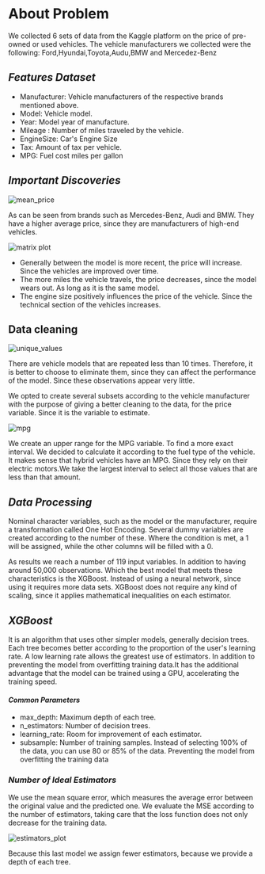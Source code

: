 # About Problem

We collected 6 sets of data from the Kaggle platform on the price of pre-owned or used vehicles. The vehicle manufacturers we collected were the following: Ford,Hyundai,Toyota,Audu,BMW and Mercedez-Benz

## *Features Dataset*

* Manufacturer: Vehicle manufacturers of the respective brands mentioned above.
* Model: Vehicle model.
* Year: Model year of manufacture.
* Mileage : Number of miles traveled by the vehicle.
* EngineSize: Car's Engine Size
* Tax: Amount of tax per vehicle.
* MPG: Fuel cost miles per gallon


## *Important Discoveries*

![mean_price](https://user-images.githubusercontent.com/85312561/187807320-c551598b-4eae-4f27-a781-66e90d4d13ed.png)

As can be seen from brands such as Mercedes-Benz, Audi and BMW. They have a higher average price, since they are manufacturers of high-end vehicles.


![matrix plot](https://user-images.githubusercontent.com/85312561/187807773-39d1df0b-e2a0-408f-b1f2-f186d695380e.png)


* Generally between the model is more recent, the price will increase. Since the vehicles are improved over time.
* The more miles the vehicle travels, the price decreases, since the model wears out. As long as it is the same model.
* The engine size positively influences the price of the vehicle. Since the technical section of the vehicles increases.



## Data cleaning

![unique_values](https://user-images.githubusercontent.com/85312561/187808831-3c54e23e-398b-4c15-8d00-c1b76ad96871.png)

There are vehicle models that are repeated less than 10 times. Therefore, it is better to choose to eliminate them, since they can affect the performance of the model. Since these observations appear very little.


We opted to create several subsets according to the vehicle manufacturer with the purpose of giving a better cleaning to the data, for the price variable. Since it is the variable to estimate.


![mpg](https://user-images.githubusercontent.com/85312561/187809290-6a363bdd-e9c4-41ed-98c0-5d7669950e30.png)


We create an upper range for the MPG variable. To find a more exact interval. We decided to calculate it according to the fuel type of the vehicle.
It makes sense that hybrid vehicles have an MPG. Since they rely on their electric motors.We take the largest interval to select all those values that are less than that amount.

## *Data Processing*


Nominal character variables, such as the model or the manufacturer, require a transformation called One Hot Encoding. Several dummy variables are created according to the number of these. Where the condition is met, a 1 will be assigned, while the other columns will be filled with a 0.


As results we reach a number of 119 input variables. In addition to having around 50,000 observations. Which the best model that meets these characteristics is the XGBoost. Instead of using a neural network, since using it requires more data sets. XGBoost does not require any kind of scaling, since it applies mathematical inequalities on each estimator.


## *XGBoost*

It is an algorithm that uses other simpler models, generally decision trees. Each tree becomes better according to the proportion of the user's learning rate. A low learning rate allows the greatest use of estimators. In addition to preventing the model from overfitting training data.It has the additional advantage that the model can be trained using a GPU, accelerating the training speed.




#### *Common Parameters*
* max_depth: Maximum depth of each tree.
* n_estimators: Number of decision trees.
* learning_rate: Room for improvement of each estimator.
* subsample: Number of training samples. Instead of selecting 100% of the data, you can use 80 or 85% of the data. Preventing the model from overfitting the training data

### *Number of Ideal Estimators*

We use the mean square error, which measures the average error between the original value and the predicted one. We evaluate the MSE according to the number of estimators, taking care that the loss function does not only decrease for the training data.

![estimators_plot](https://user-images.githubusercontent.com/85312561/187816326-687aa2ce-8adc-423b-a8c4-d3590b2be2b7.png)

Because this last model we assign fewer estimators, because we provide a depth of each tree.

